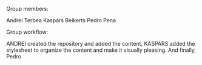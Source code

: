 Group members:

Andrei Terbea
Kaspars Beikerts
Pedro Pena

Group workflow:

ANDREI created the repository and added the content, KASPARS added the stylesheet to organize the content and make it visually pleasing. And finally, Pedro